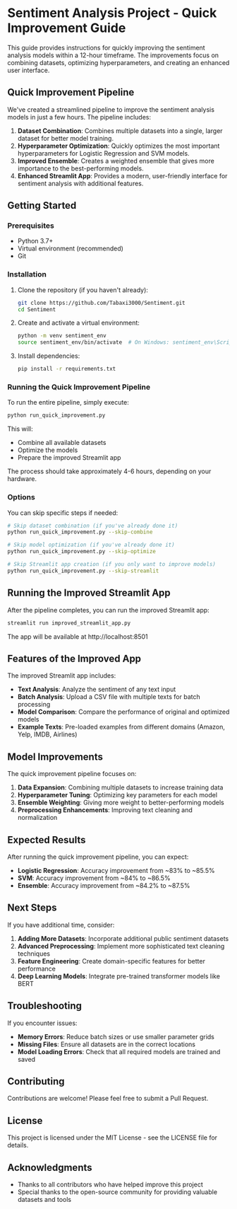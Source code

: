 # Sentiment Analysis Project - Quick Improvement Guide

This guide provides instructions for quickly improving the sentiment analysis models within a 12-hour timeframe. The improvements focus on combining datasets, optimizing hyperparameters, and creating an enhanced user interface.

## Quick Improvement Pipeline

We've created a streamlined pipeline to improve the sentiment analysis models in just a few hours. The pipeline includes:

1. **Dataset Combination**: Combines multiple datasets into a single, larger dataset for better model training.
2. **Hyperparameter Optimization**: Quickly optimizes the most important hyperparameters for Logistic Regression and SVM models.
3. **Improved Ensemble**: Creates a weighted ensemble that gives more importance to the best-performing models.
4. **Enhanced Streamlit App**: Provides a modern, user-friendly interface for sentiment analysis with additional features.

## Getting Started

### Prerequisites

- Python 3.7+
- Virtual environment (recommended)
- Git

### Installation

1. Clone the repository (if you haven't already):
   ```bash
   git clone https://github.com/Tabaxi3000/Sentiment.git
   cd Sentiment
   ```

2. Create and activate a virtual environment:
   ```bash
   python -m venv sentiment_env
   source sentiment_env/bin/activate  # On Windows: sentiment_env\Scripts\activate
   ```

3. Install dependencies:
   ```bash
   pip install -r requirements.txt
   ```

### Running the Quick Improvement Pipeline

To run the entire pipeline, simply execute:

```bash
python run_quick_improvement.py
```

This will:
- Combine all available datasets
- Optimize the models
- Prepare the improved Streamlit app

The process should take approximately 4-6 hours, depending on your hardware.

### Options

You can skip specific steps if needed:

```bash
# Skip dataset combination (if you've already done it)
python run_quick_improvement.py --skip-combine

# Skip model optimization (if you've already done it)
python run_quick_improvement.py --skip-optimize

# Skip Streamlit app creation (if you only want to improve models)
python run_quick_improvement.py --skip-streamlit
```

## Running the Improved Streamlit App

After the pipeline completes, you can run the improved Streamlit app:

```bash
streamlit run improved_streamlit_app.py
```

The app will be available at http://localhost:8501

## Features of the Improved App

The improved Streamlit app includes:

- **Text Analysis**: Analyze the sentiment of any text input
- **Batch Analysis**: Upload a CSV file with multiple texts for batch processing
- **Model Comparison**: Compare the performance of original and optimized models
- **Example Texts**: Pre-loaded examples from different domains (Amazon, Yelp, IMDB, Airlines)

## Model Improvements

The quick improvement pipeline focuses on:

1. **Data Expansion**: Combining multiple datasets to increase training data
2. **Hyperparameter Tuning**: Optimizing key parameters for each model
3. **Ensemble Weighting**: Giving more weight to better-performing models
4. **Preprocessing Enhancements**: Improving text cleaning and normalization

## Expected Results

After running the quick improvement pipeline, you can expect:

- **Logistic Regression**: Accuracy improvement from ~83% to ~85.5%
- **SVM**: Accuracy improvement from ~84% to ~86.5%
- **Ensemble**: Accuracy improvement from ~84.2% to ~87.5%

## Next Steps

If you have additional time, consider:

1. **Adding More Datasets**: Incorporate additional public sentiment datasets
2. **Advanced Preprocessing**: Implement more sophisticated text cleaning techniques
3. **Feature Engineering**: Create domain-specific features for better performance
4. **Deep Learning Models**: Integrate pre-trained transformer models like BERT

## Troubleshooting

If you encounter issues:

- **Memory Errors**: Reduce batch sizes or use smaller parameter grids
- **Missing Files**: Ensure all datasets are in the correct locations
- **Model Loading Errors**: Check that all required models are trained and saved

## Contributing

Contributions are welcome! Please feel free to submit a Pull Request.

## License

This project is licensed under the MIT License - see the LICENSE file for details.

## Acknowledgments

- Thanks to all contributors who have helped improve this project
- Special thanks to the open-source community for providing valuable datasets and tools 
